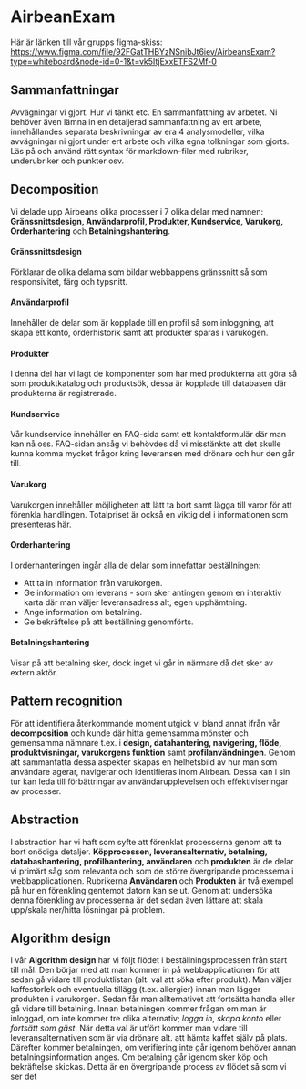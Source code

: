 # AirbeanExam

Här är länken till vår grupps figma-skiss: https://www.figma.com/file/92FGatTHBYzNSnibJt6iev/AirbeansExam?type=whiteboard&node-id=0-1&t=vk5ItjExxETFS2Mf-0 

## Sammanfattningar 
Avvägningar vi gjort. Hur vi tänkt etc. En sammanfattning av arbetet. Ni behöver även lämna in en detaljerad sammanfattning av ert arbete, innehållandes separata beskrivningar av era 4 analysmodeller, vilka avvägningar ni gjort under ert arbete och vilka egna tolkningar som gjorts. Läs på och använd rätt syntax för markdown-filer med rubriker, underubriker och punkter osv.

## Decomposition
Vi delade upp Airbeans olika processer i 7 olika delar med namnen: **Gränssnittsdesign, Användarprofil, Produkter, Kundservice, Varukorg, Orderhantering** och **Betalningshantering**.

#### Gränssnittsdesign
Förklarar de olika delarna som bildar webbappens gränssnitt så som responsivitet, färg och typsnitt. 
#### Användarprofil 
Innehåller de delar som är kopplade till en profil så som inloggning, att skapa ett konto, orderhistorik samt att produkter sparas i varukogen. 
#### Produkter
I denna del har vi lagt de komponenter som har med produkterna att göra så som produktkatalog och produktsök, dessa är kopplade till databasen där produkterna är registrerade.
#### Kundservice
Vår kundservice innehåller en FAQ-sida samt ett kontaktformulär där man kan nå oss. FAQ-sidan ansåg vi behövdes då vi misstänkte att det skulle kunna komma mycket frågor kring leveransen med drönare och hur den går till. 
#### Varukorg 
Varukorgen innehåller möjligheten att lätt ta bort samt lägga till varor för att förenkla handlingen. Totalpriset är också en viktig del i informationen som presenteras här. 
#### Orderhantering 
I orderhanteringen ingår alla de delar som innefattar beställningen:
* Att ta in information från varukorgen.
* Ge information om leverans - som sker antingen genom en interaktiv karta där man väljer leveransadress alt, egen upphämtning.
* Ange information om betalning.
* Ge bekräftelse på att beställning genomförts.
#### Betalningshantering
Visar på att betalning sker, dock inget vi går in närmare då det sker av extern aktör. 


## Pattern recognition
För att identifiera återkommande moment utgick vi bland annat ifrån vår **decomposition** och kunde där hitta gemensamma mönster och gemensamma nämnare t.ex. i **design, datahantering, navigering, flöde, produktvisningar, varukorgens funktion** samt **profilanvändningen**. Genom att sammanfatta dessa aspekter skapas en helhetsbild av hur man som användare agerar, navigerar och identifieras inom Airbean. Dessa kan i sin tur kan leda till förbättringar av användarupplevelsen och effektiviseringar av processer.


## Abstraction
I abstraction har vi haft som syfte att förenklat processerna genom att ta bort onödiga detaljer. **Köpprocessen, leveransalternativ, betalning, databashantering, profilhantering, användaren** och **produkten** är de delar vi primärt såg som relevanta och som de större övergripande processerna i webbapplicationen. Rubrikerna **Användaren** och **Produkten** är två exempel på hur en förenkling gentemot datorn kan se ut. Genom att undersöka denna förenkling av processerna är det sedan även lättare att skala upp/skala ner/hitta lösningar på problem. 


## Algorithm design
I vår **Algorithm design** har vi följt flödet i beställningsprocessen från start till mål. Den börjar med att man kommer in på webbapplicationen för att sedan gå vidare till produktlistan (alt. val att söka efter produkt). Man väljer kaffestorlek och eventuella tillägg (t.ex. allergier) innan man lägger produkten i varukorgen. Sedan får man allternativet att fortsätta handla eller gå vidare till betalning. Innan betalningen kommer frågan om man är inloggad, om inte kommer tre olika alternativ; *logga in*, *skapa konto* eller *fortsätt som gäst*. När detta val är utfört kommer man vidare till leveransalternativen som är via drönare alt. att hämta kaffet själv på plats. Därefter kommer betalningen, om verifiering inte går igenom behöver annan betalningsinformation anges. Om betalning går igenom sker köp och bekräftelse skickas. Detta är en övergripande process av flödet så som vi ser det





